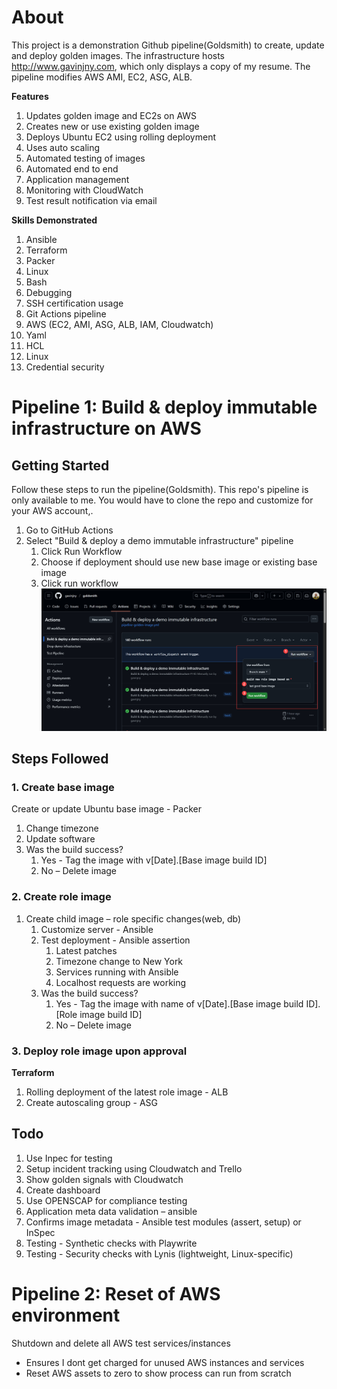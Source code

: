 # About
This project is a demonstration Github pipeline(Goldsmith) to create, update and deploy golden images. The infrastructure hosts http://www.gavinjny.com, which only displays a copy of my resume. The pipeline modifies AWS AMI, EC2, ASG, ALB. 

**Features**
1.	Updates golden image and EC2s on AWS
2.	Creates new or use existing golden image
2.  Deploys Ubuntu EC2 using rolling deployment
3.  Uses auto scaling
3.	Automated testing of images
4.	Automated end to end
5.	Application management
6.	Monitoring with CloudWatch
7.	Test result notification via email

**Skills Demonstrated**
1.	Ansible
1.	Terraform 
1.	Packer
1.	Linux 
1.	Bash
1.	Debugging
1.	SSH certification usage
1. Git Actions pipeline
1. AWS (EC2, AMI, ASG, ALB, IAM, Cloudwatch)
1. Yaml
1. HCL
1. Linux
1. Credential security


# Pipeline 1: Build & deploy immutable infrastructure on AWS
## Getting Started
Follow these steps to run the pipeline(Goldsmith). This repo's pipeline is only available to me. You would have to clone the repo and customize for your AWS account,.
1. Go to GitHub Actions
1. Select "Build & deploy a demo immutable infrastructure" pipeline
    1. Click Run Workflow
    1. Choose if deployment should use new base image or existing base image
    1. Click run workflow
![alt text](./images/2025-06-02_12-35-49.jpg "optional title")

## Steps Followed
### 1. Create base image
Create or update Ubuntu base image - Packer
1. Change timezone
1. Update software
1. Was the build success?
    1. Yes - Tag the image with v[Date].[Base image build ID]
    1. No – Delete image
### 2. Create role image
1. Create child image – role specific changes(web, db)
    1. Customize server - Ansible
    1. Test deployment - Ansible assertion
        1. Latest patches 
        1. Timezone change to New York
        1. Services running with Ansible
        1. Localhost requests are working
    1. Was the build success?
        1. Yes - Tag the image with name of v[Date].[Base image build ID].[Role image build ID]
        1. No – Delete image

### 3. Deploy role image upon approval
**Terraform**
1. Rolling deployment of the latest role image - ALB
1. Create autoscaling group - ASG


## Todo
1. Use Inpec for testing
1. Setup incident tracking using Cloudwatch and Trello
1. Show golden signals with Cloudwatch
1. Create dashboard
1. Use OPENSCAP for compliance testing
1. Application meta data validation – ansible
1. Confirms image metadata - Ansible test modules (assert, setup) or InSpec
1. Testing - Synthetic checks with Playwrite
1. Testing - Security checks with Lynis (lightweight, Linux-specific)


# Pipeline 2: Reset of AWS environment
Shutdown and delete all AWS test services/instances
- Ensures I dont get charged for unused AWS instances and services
- Reset AWS assets to zero to show process can run from scratch

